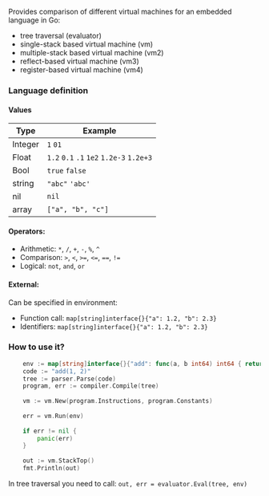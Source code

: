 Provides comparison of different virtual machines for an embedded language in Go:
* tree traversal (evaluator)
* single-stack based virtual machine (vm)
* multiple-stack based virtual machine (vm2)
* reflect-based virtual machine (vm3)
* register-based virtual machine (vm4)

### Language definition

#### Values 
Type        | Example                                  |
------------|------------------------------------------|
Integer     | `1` `01`                                 |
Float       | `1.2` `0.1` `.1` `1e2` `1.2e-3` `1.2e+3` |
Bool        | `true` `false`                           |
string      | `"abc"` `'abc'`                          | 
nil         | `nil`                                    | 
array       | `["a", "b", "c"]`                        |

#### Operators:

* Arithmetic: `*`, `/`, `+`, `-`, `%`, `^`
* Comparison: `>`, `<`, `>=`, `<=`, `==`, `!=`
* Logical: `not`, `and`, `or`

#### External:

Can be specified in environment:
* Function call: `map[string]interface{}{"a": 1.2, "b": 2.3}`
* Identifiers: `map[string]interface{}{"a": 1.2, "b": 2.3}`

### How to use it?

```go
	env := map[string]interface{}{"add": func(a, b int64) int64 { return a + b }}
	code := "add(1, 2)"
	tree := parser.Parse(code)
	program, err := compiler.Compile(tree)
	
	vm := vm.New(program.Instructions, program.Constants)
	
	err = vm.Run(env)
	
	if err != nil {
	    panic(err)
	}
	
	out := vm.StackTop()
	fmt.Println(out)
```

In tree traversal you need to call: `out, err = evaluator.Eval(tree, env)`